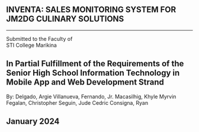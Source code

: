 ## INVENTA: SALES MONITORING SYSTEM  FOR JM2DG CULINARY SOLUTIONS  
---
Submitted to the Faculty of   
STI College Marikina  

In Partial Fulfillment of the Requirements of the   
Senior High School Information Technology in   
Mobile App and Web Development Strand  
---
By:
Delgado, Argie
Villanueva, Fernando, Jr.
Macasilhig, Khyle Myrvin
Fegalan, Christopher
Seguin, Jude Cedric
Consigna, Ryan

January 2024
---
